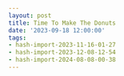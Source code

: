 ```yaml
---
layout: post
title: Time To Make The Donuts
date: '2023-09-18 12:00:00'
tags:
- hash-import-2023-11-16-01-27
- hash-import-2023-12-08-12-54
- hash-import-2024-08-08-00-38
---
```


